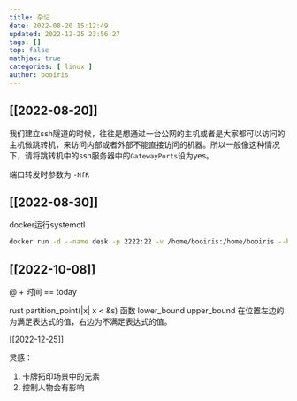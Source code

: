 ```yaml
---
title: 杂记 
date: 2022-08-20 15:12:49 
updated: 2022-12-25 23:56:27
tags: [] 
top: false
mathjax: true
categories: [ linux ]
author: booiris
---
```


## [[2022-08-20]]

我们建立ssh隧道的时候，往往是想通过一台公网的主机或者是大家都可以访问的主机做跳转机，来访问内部或者外部不能直接访问的机器。所以一般像这种情况下，请将跳转机中的ssh服务器中的`GatewayPorts`设为yes。

端口转发时参数为 `-NfR`

## [[2022-08-30]]

docker运行systemctl

```bash
docker run -d --name desk -p 2222:22 -v /home/booiris:/home/booiris --hostname vm-host --env container=docker   --privileged archlinux /sbin/init
```

## [[2022-10-08]]

@ + 时间 == today

rust partition_point(|x| x < &s) 函数 lower_bound upper_bound 在位置左边的为满足表达式的值，右边为不满足表达式的值。

[[2022-12-25]]

灵感：

1. 卡牌拓印场景中的元素
2. 控制人物会有影响
